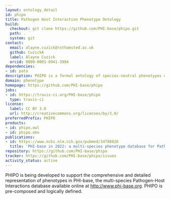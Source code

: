```yaml
---
layout: ontology_detail
id: phipo
title: Pathogen Host Interaction Phenotype Ontology
build:
  checkout: git clone https://github.com/PHI-base/phipo.git
  path: .
  system: git
contact:
  email: alayne.cuzick@rothamsted.ac.uk
  github: CuzickA
  label: Alayne Cuzick
  orcid: 0000-0001-8941-3984
dependencies:
- id: pato
description: PHIPO is a formal ontology of species-neutral phenotypes observed in pathogen-host interactions.
domain: phenotype
homepage: https://github.com/PHI-base/phipo
jobs:
- id: https://travis-ci.org/PHI-base/phipo
  type: travis-ci
license:
  label: CC BY 3.0
  url: http://creativecommons.org/licenses/by/3.0/
preferredPrefix: PHIPO
products:
- id: phipo.owl
- id: phipo.obo
publications:
- id: https://www.ncbi.nlm.nih.gov/pubmed/34788826
  title: 'PHI-base in 2022: a multi-species phenotype database for Pathogen-Host Interactions'
repository: https://github.com/PHI-base/phipo
tracker: https://github.com/PHI-base/phipo/issues
activity_status: active
---
```


PHIPO is being developed to support the comprehensive and detailed representation of phenotypes in PHI-base, the multi-species Pathogen-Host Interactions database available online at <http://www.phi-base.org>. PHIPO is pre-composed and logically defined.
